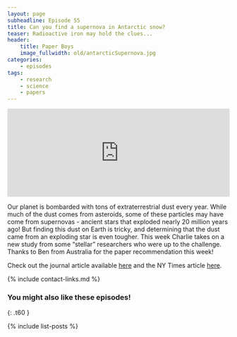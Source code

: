 ```yaml
---
layout: page
subheadline: Episode 55
title: Can you find a supernova in Antarctic snow?
teaser: Radioactive iron may hold the clues...
header:
    title: Paper Boys
    image_fullwidth: old/antarcticSupernova.jpg
categories:
    - episodes
tags:
    - research
    - science
    - papers
---
```


<iframe src="https://pinecast.com/player/3a2e3416-3a8d-4990-8b48-b3b2413c796d?theme=thick" seamless height="200" style="border:0" class="pinecast-embed" frameborder="0" width="100%"></iframe>

Our planet is bombarded with tons of extraterrestrial dust every year. While much of the dust comes from asteroids, some of these particles may have come from supernovas - ancient stars that exploded nearly 20 million years ago! But finding this dust on Earth is tricky, and determining that the dust came from an exploding star is even tougher. This week Charlie takes on a new study from some “stellar” researchers who were up to the challenge. Thanks to Ben from Australia for the paper recommendation this week!

Check out the journal article available [here](https://journals.aps.org/prl/abstract/10.1103/PhysRevLett.123.072701) and the NY Times article [here](https://www.nytimes.com/2019/08/19/science/antarctica-snow-supernova.html).

{% include contact-links.md %}

### You might also like these episodes!
{: .t60 }

{% include list-posts %}